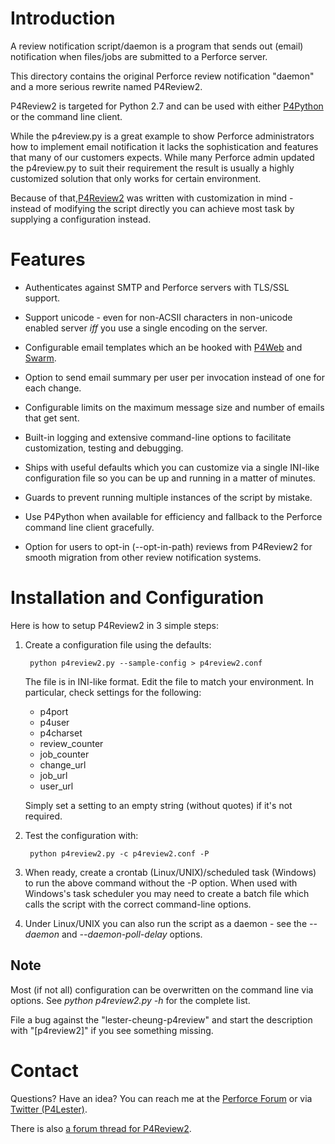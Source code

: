 # Introduction #

A review notification script/daemon is a program that sends out (email) notification when files/jobs are submitted to a Perforce server.

This directory contains the original Perforce review notification "daemon" and a
more serious rewrite named P4Review2.

P4Review2 is targeted for Python 2.7 and can be used with either [P4Python](http://www.perforce.com/downloads/p4python) or the command line client.


While the p4review.py is a great example to show Perforce administrators how to
implement email notification it lacks the sophistication and features that many of our
customers expects. While many Perforce admin updated the p4review.py to suit their
requirement the result is usually a highly customized solution that only works for certain environment.

Because of that,[P4Review2](http://public.perforce.com/wiki/P4Review2)
was written with customization in mind - instead of modifying the script directly
you can achieve most task by supplying a configuration instead.


# Features #

* Authenticates against SMTP and Perforce servers with TLS/SSL
  support.

* Support unicode - even for non-ACSII characters in non-unicode
  enabled server *iff* you use a single encoding on the server.

* Configurable email templates which an be hooked with  [P4Web](http://www.perforce.com/product/components/perforce-clients?qt-perforce_graphical_tools=1#qt-perforce_graphical_tools) and [Swarm](http://www.perforce.com/product/components/swarm).

* Option to send email summary per user per invocation instead of one
  for each change.

* Configurable limits on the maximum message size and number of emails that get
  sent.

* Built-in logging and extensive command-line options to facilitate
  customization, testing and debugging.

* Ships with useful defaults which you can customize via a single INI-like configuration file so you can be up and running in a matter of minutes.

* Guards to prevent running multiple instances of the script by mistake.

* Use P4Python when available for efficiency and fallback to the Perforce command line client gracefully.

* Option for users to opt-in (--opt-in-path) reviews from P4Review2 for smooth migration from other review notification systems.



# Installation and Configuration #

Here is how to setup P4Review2 in 3 simple steps:

1. Create a configuration file using the defaults:

        python p4review2.py --sample-config > p4review2.conf

   The file is in INI-like format. Edit the file to match your environment.
   In particular, check settings for the following:

   * p4port
   * p4user
   * p4charset
   * review_counter
   * job_counter
   * change_url
   * job_url
   * user_url

   Simply set a setting to an empty string (without quotes) if it's not required.

2. Test the configuration with:

        python p4review2.py -c p4review2.conf -P

3. When ready, create a crontab (Linux/UNIX)/scheduled task (Windows)
   to run the above command without the -P option. When used with
   Windows's task scheduler you may need to create a batch file which
   calls the script with the correct command-line options.

4. Under Linux/UNIX you can also run the script as a daemon - see the *--daemon*
   and *--daemon-poll-delay* options.


## Note ##

Most (if not all) configuration can be overwritten on the command line via
options. See *python p4review2.py -h* for the complete list.

File a bug against the "lester-cheung-p4review" and start the description with "[p4review2]" if you see something missing.


# Contact #

Questions? Have an idea? You can reach me at the [Perforce
Forum](http://forums.perforce.com/index.php?/user/1195-p4lester/) or
via [Twitter (P4Lester)](https://twitter.com/p4lester).

There is also [a forum thread for P4Review2](http://forums.perforce.com/index.php?/topic/2306-p4review2).
